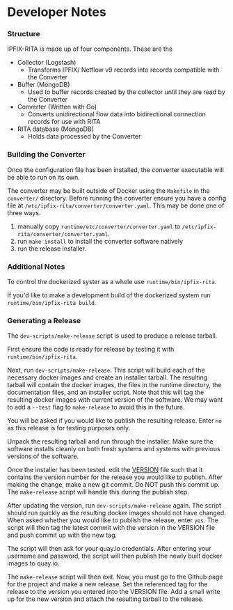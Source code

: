 # Developer Notes

### Structure

IPFIX-RITA is made up of four components. These are the

- Collector (Logstash)
  - Transforms IPFIX/ Netflow v9 records into records compatible with the Converter
- Buffer (MongoDB)
  - Used to buffer records created by the collector until they are read by the Converter
- Converter (Written with Go)
  - Converts unidirectional flow data into bidirectional connection records for use with RITA
- RITA database (MongoDB)
  - Holds data processed by the Converter

### Building the Converter

Once the configuration file has been installed, the converter executable will be able to run
on its own.

The converter may be built outside of Docker using the `Makefile` in the
`converter/` directory. Before running the converter ensure you have a config
file at `/etc/ipfix-rita/converter/converter.yaml`. This may be done one of three ways.

1. manually copy `runtime/etc/converter/converter.yaml` to `/etc/ipfix-rita/converter/converter.yaml`.
2. run `make install` to install the converter software natively
3. run the release installer.

### Additional Notes
To control the dockerized syster as a whole use `runtime/bin/ipfix-rita`.

If you'd like to make a development build of the dockerized system run
`runtime/bin/ipfix-rita build`.

### Generating a Release

The `dev-scripts/make-release` script is used to produce a release tarball.

First ensure the code is ready for release by testing it with `runtime/bin/ipfix-rita`.

Next, run `dev-scripts/make-release`. This script will build each of the
necessary docker images and create an installer tarball.
The resulting tarball will contain the docker images, the files in the
runtime directory, the documentation files, and an installer script.
Note that this will tag the resulting docker images with current version of the
software. We may want to add a `--test` flag to `make-release`
to avoid this in the future.

You will be asked if you would like to publish the resulting release. Enter
`no` as this release is for testing purposes only.

Unpack the resulting tarball and run through the installer. Make sure the
software installs cleanly on both fresh systems and systems with previous
versions of the software.

Once the installer has been tested. edit the [VERSION](../VERSION) file
such that it contains the version number for the release you would like to
publish. After making the change, make a new git commit.
Do NOT push this commit up. The `make-release` script will handle this during
the publish step.

After updating the version, run `dev-scripts/make-release` again. The script
should run quickly as the resulting docker images should not have changed.
When asked whether you would like to publish the release, enter `yes`.
The script will then tag the latest commit with the version in the VERSION
file and push commit up with the new tag.

The script will then ask for your quay.io credentials. After entering
your username and password, the script will then publish the newly built
docker images to quay.io.

The `make-release` script will then exit. Now, you must go to the Github page
for the project and make a new release. Set the referenced tag for the release
to the version you entered into the VERSION file. Add a small write up for
the new version and attach the resulting tarball to the release.
